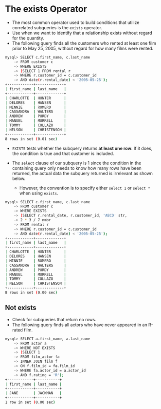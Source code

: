 # The exists Operator

- The most common operator used to build conditions that utilize correlated subqueries is the `exists` operator.
- Use when we want to identify that a relationship exists without regard for the quantity.
- The following query finds all the customers who rented at least one film prior to May 25, 2005, without regard for how many films were rented.

```bash
mysql> SELECT c.first_name, c.last_name
    -> FROM customer c
    -> WHERE EXISTS
    -> (SELECT 1 FROM rental r
    -> WHERE r.customer_id = c.customer_id
    -> AND date(r.rental_date) < '2005-05-25');
+------------+-------------+
| first_name | last_name   |
+------------+-------------+
| CHARLOTTE  | HUNTER      |
| DELORES    | HANSEN      |
| MINNIE     | ROMERO      |
| CASSANDRA  | WALTERS     |
| ANDREW     | PURDY       |
| MANUEL     | MURRELL     |
| TOMMY      | COLLAZO     |
| NELSON     | CHRISTENSON |
+------------+-------------+
8 rows in set (0.01 sec)
```

- `EXISTS` tests whether the subquery returns **at least one row**. If it does, the condition is true and that customer is included.

- The `select` clause of our subquery is 1 since the condition in the containing query only needs to know how many rows have been returned, the actual data the subquery returned is irrelevant as shown below.
  - However, the convention is to specify either `select 1` or `select *` when using `exists`.

```bash
mysql> SELECT c.first_name, c.last_name
    -> FROM customer c
    -> WHERE EXISTS
    -> (SELECT r.rental_date, r.customer_id, 'ABCD' str,
    -> 2 * 3 / 7 nmbr
    -> FROM rental r
    -> WHERE r.customer_id = c.customer_id
    -> AND date(r.rental_date) < '2005-05-25');
+------------+-------------+
| first_name | last_name   |
+------------+-------------+
| CHARLOTTE  | HUNTER      |
| DELORES    | HANSEN      |
| MINNIE     | ROMERO      |
| CASSANDRA  | WALTERS     |
| ANDREW     | PURDY       |
| MANUEL     | MURRELL     |
| TOMMY      | COLLAZO     |
| NELSON     | CHRISTENSON |
+------------+-------------+
8 rows in set (0.00 sec)
```

## Not exists

- Check for subqueries that return no rows.
- The following query finds all actors who have never appeared in an R-rated film.

```bash
mysql> SELECT a.first_name, a.last_name
    -> FROM actor a
    -> WHERE NOT EXISTS
    -> (SELECT 1
    -> FROM film_actor fa
    -> INNER JOIN film f
    -> ON f.film_id = fa.film_id
    -> WHERE fa.actor_id = a.actor_id
    -> AND f.rating = 'R');
+------------+-----------+
| first_name | last_name |
+------------+-----------+
| JANE       | JACKMAN   |
+------------+-----------+
1 row in set (0.00 sec)
```


